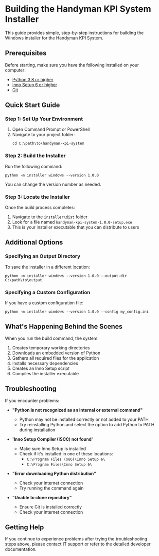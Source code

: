 # Building the Handyman KPI System Installer

This guide provides simple, step-by-step instructions for building the Windows installer for the Handyman KPI System.

## Prerequisites

Before starting, make sure you have the following installed on your computer:

- [Python 3.8 or higher](https://www.python.org/downloads/)
- [Inno Setup 6 or higher](https://jrsoftware.org/isdl.php)
- [Git](https://git-scm.com/downloads)

## Quick Start Guide

### Step 1: Set Up Your Environment

1. Open Command Prompt or PowerShell
2. Navigate to your project folder:
   ```
   cd C:\path\to\handyman-kpi-system
   ```

### Step 2: Build the Installer

Run the following command:

```
python -m installer windows --version 1.0.0
```

You can change the version number as needed.

### Step 3: Locate the Installer

Once the build process completes:

1. Navigate to the `installer\dist` folder
2. Look for a file named `handyman-kpi-system-1.0.0-setup.exe`
3. This is your installer executable that you can distribute to users

## Additional Options

### Specifying an Output Directory

To save the installer in a different location:

```
python -m installer windows --version 1.0.0 --output-dir C:\path\to\output
```

### Specifying a Custom Configuration

If you have a custom configuration file:

```
python -m installer windows --version 1.0.0 --config my_config.ini
```

## What's Happening Behind the Scenes

When you run the build command, the system:

1. Creates temporary working directories
2. Downloads an embedded version of Python
3. Gathers all required files for the application
4. Installs necessary dependencies
5. Creates an Inno Setup script
6. Compiles the installer executable

## Troubleshooting

If you encounter problems:

- **"Python is not recognized as an internal or external command"**
  - Python may not be installed correctly or not added to your PATH
  - Try reinstalling Python and select the option to add Python to PATH during installation

- **'Inno Setup Compiler (ISCC) not found'**
  - Make sure Inno Setup is installed
  - Check if it's installed in one of these locations:
    - `C:\Program Files (x86)\Inno Setup 6\`
    - `C:\Program Files\Inno Setup 6\`

- **"Error downloading Python distribution"**
  - Check your internet connection
  - Try running the command again

- **"Unable to clone repository"**
  - Ensure Git is installed correctly
  - Check your internet connection

## Getting Help

If you continue to experience problems after trying the troubleshooting steps above, please contact IT support or refer to the detailed developer documentation.
